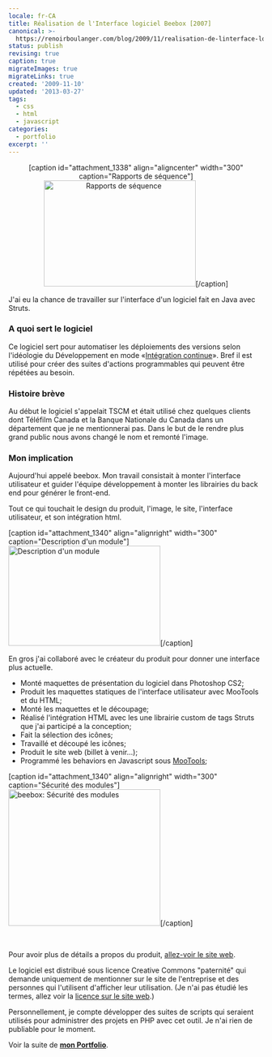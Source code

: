 ```yaml
---
locale: fr-CA
title: Réalisation de l'Interface logiciel Beebox [2007]
canonical: >-
  https://renoirboulanger.com/blog/2009/11/realisation-de-linterface-logiciel-beebox-2007/
status: publish
revising: true
caption: true
migrateImages: true
migrateLinks: true
created: '2009-11-10'
updated: '2013-03-27'
tags:
  - css
  - html
  - javascript
categories:
  - portfolio
excerpt: ''
---
```

<!--
migrateLinks:
  external: 1
  waybackMachine:
  - beebox.ca
-->

<center>[caption id="attachment_1338" align="aligncenter" width="300" caption="Rapports de séquence"]<a rel="lightbox[0]" href="https://renoirb.github.io/site-assets/assets/content/blog/2009/11/sequencereports_2.png"><img class="size-medium wp-image-1338" title="Rapports de séquence" src="https://renoirb.github.io/site-assets/assets/content/blog/2009/11/sequencereports_2-300x209.png" alt="Rapports de séquence" width="300" height="209" /></a>[/caption]</center>

<p>J'ai eu la chance de travailler sur l'interface d'un logiciel fait en Java avec Struts.</p>

<h3>A quoi sert le logiciel</h3>
<p>Ce logiciel sert pour automatiser les déploiements des versions selon l'idéologie du Développement en mode «<a href="http://fr.wikipedia.org/wiki/Int%C3%A9gration_continue">Intégration continue</a>». Bref il est utilisé pour créer des suites d'actions programmables qui peuvent être répétées au besoin.</p>

<h3>Histoire brève</h3>
<p>Au début le logiciel s'appelait TSCM et était utilisé chez quelques clients dont Téléfilm Canada et la Banque Nationale du Canada dans un département que je ne mentionnerai pas. Dans le but de le rendre plus grand public nous avons changé le nom et remonté l'image.</p>
<!--more-->

<h3>Mon implication</h3>
<p>Aujourd'hui appelé beebox. Mon travail consistait à monter l'interface utilisateur et guider l'équipe développement à monter les librairies du back end pour générer le front-end.</p>

<p>Tout ce qui touchait le design du produit, l'image, le site, l'interface utilisateur, et son intégration html.</p>


[caption id="attachment_1340" align="alignright" width="300" caption="Description d&#39;un module"]<a rel="lightbox[0]" href="https://renoirb.github.io/site-assets/assets/content/blog/2009/11/module_1.png"><img class="size-medium wp-image-1340" title="Description d'un module" src="https://renoirb.github.io/site-assets/assets/content/blog/2009/11/module_1-300x197.png" alt="Description d'un module" width="300" height="197" /></a>[/caption]

<p>En gros j'ai collaboré avec le créateur du produit pour donner une interface plus actuelle.</p>

<ul>
	<li>Monté maquettes de présentation du logiciel dans Photoshop CS2;</li>
	<li>Produit les maquettes statiques de l'interface utilisateur avec MooTools et du HTML;</li>
	<li>Monté les maquettes et le découpage;</li>
	<li>Réalisé l'intégration HTML avec les une librairie custom de tags Struts que j'ai participé a la conception;</li>
	<li>Fait la sélection des icônes;</li>
	<li>Travaillé et découpé les icônes;</li>
	<li>Produit le site web (billet à venir...);</li>
	<li>Programmé les behaviors en Javascript sous <a href="http://mootools.net/">MooTools</a>;</li>
</ul>

[caption id="attachment_1340" align="alignright" width="300" caption="Sécurité des modules"]<a rel="lightbox[0]" href="https://renoirb.github.io/site-assets/assets/content/blog/2009/11/securite_4.png"><img class="size-medium wp-image-1341" title="beebox: Sécurité des modules" src="https://renoirb.github.io/site-assets/assets/content/blog/2009/11/securite_4-300x269.png" alt="beebox: Sécurité des modules" width="300" height="269" /></a>[/caption]

<p>&nbsp;</p>

<p>Pour avoir plus de détails a propos du produit, <a href="http://beebox.ca" target="_blank">allez-voir le site web</a>.</p>

<p>Le logiciel est distribué sous licence Creative Commons "paternité" qui demande uniquement de mentionner sur le site de l'entreprise et des personnes qui l'utilisent d'afficher leur utilisation. (Je n'ai pas étudié les termes, allez voir la <a href="http://beebox.ca/fr/telecharger.html">licence sur le site web</a>.)</p>

<p>Personnellement, je compte développer des suites de scripts qui seraient utilisés pour administrer des projets en PHP avec cet outil. Je n'ai rien de publiable pour le moment.</p>

<p>Voir la suite de <a href="/blog/category/portfolio/"><strong>mon Portfolio</strong></a>.</p>
